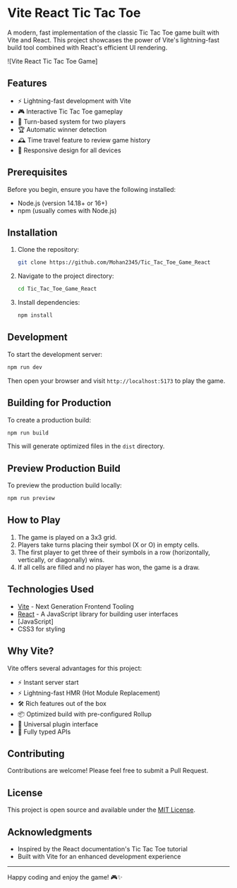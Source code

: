  # Vite React Tic Tac Toe

A modern, fast implementation of the classic Tic Tac Toe game built with Vite and React. This project showcases the power of Vite's lightning-fast build tool combined with React's efficient UI rendering.

![Vite React Tic Tac Toe Game]

## Features

- ⚡ Lightning-fast development with Vite
- 🎮 Interactive Tic Tac Toe gameplay
- 🔄 Turn-based system for two players
- 🏆 Automatic winner detection
- 🕰️ Time travel feature to review game history
- 📱 Responsive design for all devices

## Prerequisites

Before you begin, ensure you have the following installed:
- Node.js (version 14.18+ or 16+)
- npm (usually comes with Node.js)

## Installation

1. Clone the repository:
   ```bash
   git clone https://github.com/Mohan2345/Tic_Tac_Toe_Game_React
   ```

2. Navigate to the project directory:
   ```bash
   cd Tic_Tac_Toe_Game_React
   ```

3. Install dependencies:
   ```bash
   npm install
   ```

## Development

To start the development server:

```bash
npm run dev
```

Then open your browser and visit `http://localhost:5173` to play the game.

## Building for Production

To create a production build:

```bash
npm run build
```

This will generate optimized files in the `dist` directory.

## Preview Production Build

To preview the production build locally:

```bash
npm run preview
```

## How to Play

1. The game is played on a 3x3 grid.
2. Players take turns placing their symbol (X or O) in empty cells.
3. The first player to get three of their symbols in a row (horizontally, vertically, or diagonally) wins.
4. If all cells are filled and no player has won, the game is a draw.

## Technologies Used

- [Vite](https://vitejs.dev/) - Next Generation Frontend Tooling
- [React](https://reactjs.org/) - A JavaScript library for building user interfaces
- [JavaScript]
- CSS3 for styling

## Why Vite?

Vite offers several advantages for this project:

- ⚡️ Instant server start
- ⚡️ Lightning-fast HMR (Hot Module Replacement)
- 🛠️ Rich features out of the box
- 📦 Optimized build with pre-configured Rollup
- 🔩 Universal plugin interface
- 🔑 Fully typed APIs

## Contributing

Contributions are welcome! Please feel free to submit a Pull Request.

## License

This project is open source and available under the [MIT License](LICENSE).

## Acknowledgments

- Inspired by the React documentation's Tic Tac Toe tutorial
- Built with Vite for an enhanced development experience

---

Happy coding and enjoy the game! 🎮✨
